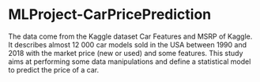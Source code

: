 # MLProject-CarPricePrediction
The data come from the Kaggle dataset Car Features and MSRP of Kaggle.    It describes almost 12 000 car models sold in the USA between 1990 and 2018 with the market price (new or used) and some features.    This study aims at performing some data manipulations and define a statistical model to predict the price of a car.  
